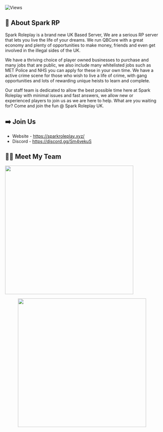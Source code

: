 
![Views](https://komarev.com/ghpvc/?username=SPKReality14&style=flat-square&color=ff69b4)

## 📜 About Spark RP
Spark Roleplay is a brand new UK Based Server, We are a serious RP server that lets you live the life of your dreams. We run QBCore with a great economy and plenty of opportunities to make money, friends and even get involved in the illegal sides of the UK.

We have a thriving choice of player owned businesses to purchase and many jobs that are public, we also include many whitelisted jobs such as MET Police and NHS you can apply for these in your own time. We have a active crime scene for those who wish to live a life of crime, with gang opportunities and lots of rewarding unique heists to learn and complete.

Our staff team is dedicated to allow the best possible time here at Spark Roleplay with minimal issues and fast answers, we allow new or experienced players to join us as we are here to help. What are you waiting for? Come and join the fun @ Spark Roleplay UK.

## ➡️ Join Us
 - Website - https://sparkroleplay.xyz/
 - Discord - https://discord.gg/Sm4vekuS

## 👨‍💻 Meet My Team
<p align="left">
 <a href=https://github.com/SPKReality><img width="420" src=https://github-readme-stats.vercel.app/api?username=SPKReality&count_private=true&show_icons=true&title_color=dc143c&text_color=ffffff&icon_color=dc143c&hide_border=true&bg_color=282a36&layout=compact&hide_title=false&hide_rank=false><a>

<p align="center">
 <a href=https://github.com/danjack123223><img width="420" src=https://github-readme-stats.vercel.app/api?username=danjack123223&count_private=true&show_icons=true&title_color=dc143c&text_color=ffffff&icon_color=dc143c&hide_border=true&bg_color=282a36&layout=compact&hide_title=false&hide_rank=false><a>
